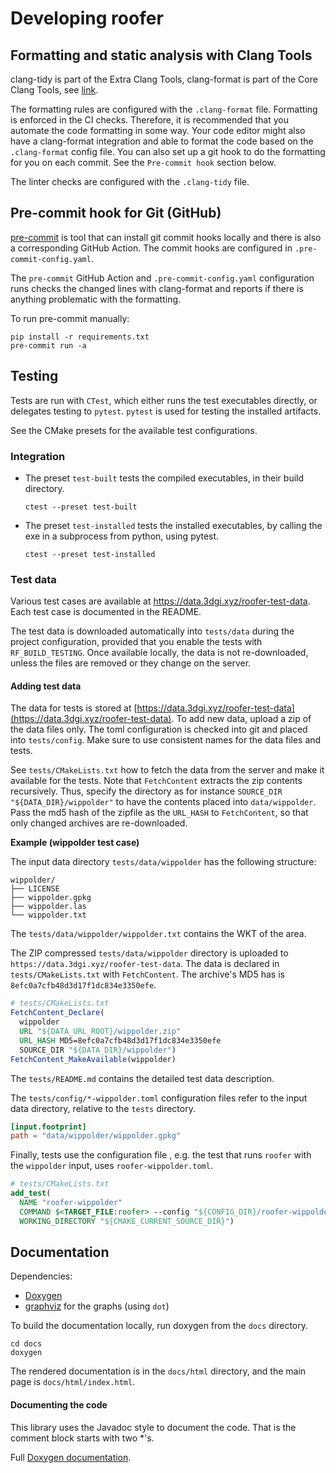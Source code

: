 # Developing roofer

## Formatting and static analysis with Clang Tools

clang-tidy is part of the Extra Clang Tools, clang-format is part of the Core Clang Tools, see [link](https://clang.llvm.org/docs/ClangTools.html).

The formatting rules are configured with the `.clang-format` file.
Formatting is enforced in the CI checks.
Therefore, it is recommended that you automate the code formatting in some way.
Your code editor might also have a clang-format integration and able to format the code based on the `.clang-format` config file.
You can also set up a git hook to do the formatting for you on each commit.
See the `Pre-commit hook` section below.

The linter checks are configured with the `.clang-tidy` file.

## Pre-commit hook for Git (GitHub)

[pre-commit](https://pre-commit.com/) is tool that can install git commit hooks locally and there is also a corresponding GitHub Action.
The commit hooks are configured in `.pre-commit-config.yaml`.

The `pre-commit` GitHub Action and `.pre-commit-config.yaml` configuration runs checks the changed lines with clang-format and reports if there is anything problematic with the formatting.

To run pre-commit manually:

```
pip install -r requirements.txt
pre-commit run -a
```

## Testing

Tests are run with `CTest`, which either runs the test executables directly, or delegates testing to `pytest`.
`pytest` is used for testing the installed artifacts.

See the CMake presets for the available test configurations.

### Integration

- The preset `test-built` tests the compiled executables, in their build directory.

    ```ctest --preset test-built```

- The preset `test-installed` tests the installed executables, by calling the exe in a subprocess from python, using pytest.

    ```ctest --preset test-installed```

### Test data

Various test cases are available at https://data.3dgi.xyz/roofer-test-data.
Each test case is documented in the README.

The test data is downloaded automatically into `tests/data` during the project configuration, provided that you enable the tests with `RF_BUILD_TESTING`.
Once available locally, the data is not re-downloaded, unless the files are removed or they change on the server.

#### Adding test data

The data for tests is stored at [https://data.3dgi.xyz/roofer-test-data](https://data.3dgi.xyz/roofer-test-data). To add new data, upload a zip of the data files only. The toml configuration is checked into git and placed into `tests/config`. Make sure to use consistent names for the data files and tests.

See `tests/CMakeLists.txt` how to fetch the data from the server and make it available for the tests. Note that `FetchContent` extracts the zip contents recursively. Thus, specify the directory as for instance `SOURCE_DIR "${DATA_DIR}/wippolder"` to have the contents placed into `data/wippolder`.
Pass the md5 hash of the zipfile as the `URL_HASH` to `FetchContent`, so that only changed archives are re-downloaded.

**Example (wippolder test case)**

The input data directory `tests/data/wippolder` has the following structure:

```
wippolder/
├── LICENSE
├── wippolder.gpkg
├── wippolder.las
└── wippolder.txt
```

The `tests/data/wippolder/wippolder.txt` contains the WKT of the area.

The ZIP compressed `tests/data/wippolder` directory is uploaded to `https://data.3dgi.xyz/roofer-test-data`.
The data is declared in `tests/CMakeLists.txt` with `FetchContent`.
The archive's MD5 has is `8efc0a7cfb48d3d17f1dc834e3350efe`.

```cmake
# tests/CMakeLists.txt
FetchContent_Declare(
  wippolder
  URL "${DATA_URL_ROOT}/wippolder.zip"
  URL_HASH MD5=8efc0a7cfb48d3d17f1dc834e3350efe
  SOURCE_DIR "${DATA_DIR}/wippolder")
FetchContent_MakeAvailable(wippolder)
```

The `tests/README.md` contains the detailed test data description.

The `tests/config/*-wippolder.toml` configuration files refer to the input data directory, relative to the `tests` directory.

```toml
[input.footprint]
path = "data/wippolder/wippolder.gpkg"
```

Finally, tests use the configuration file , e.g. the test that runs `roofer` with the `wippolder` input, uses `roofer-wippolder.toml`.

```cmake
# tests/CMakeLists.txt
add_test(
  NAME "roofer-wippolder"
  COMMAND $<TARGET_FILE:roofer> --config "${CONFIG_DIR}/roofer-wippolder.toml"
  WORKING_DIRECTORY "${CMAKE_CURRENT_SOURCE_DIR}")
```

## Documentation

Dependencies:
- [Doxygen](https://www.doxygen.nl/index.html)
- [graphviz](https://www.graphviz.org) for the graphs (using `dot`)

To build the documentation locally, run doxygen from the `docs` directory.

```shell
cd docs
doxygen
```

The rendered documentation is in the `docs/html` directory, and the main page is `docs/html/index.html`.

#### Documenting the code

This library uses the Javadoc style to document the code.
That is the comment block starts with two *'s.

Full [Doxygen documentation](https://www.doxygen.nl/manual/docblocks.html#specialblock).
